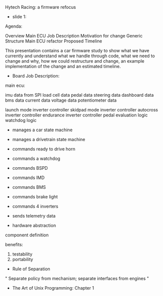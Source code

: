
Hytech Racing: a firmware refocus


- slide 1:

Agenda:

Overview
Main ECU Job Description
Motivation for change
Generic Structure
Main ECU refactor
Proposed Timeline

This presentation contains a car firmware study to show what we have currently and understand what we handle through code, what we need to change and why, how we could restructure and change, an example implementation of the change and an estimated timeline.

- Board Job Description:

main ecu:

imu data from SPI
load cell data
pedal data
steering data
dashboard data
bms data
current data
voltage data
potentiometer data

launch mode inverter controller
skidpad mode inverter controller
autocross inverter controller
endurance inverter controller
pedal evaluation logic
watchdog logic
- manages a car state machine
- manages a drivetrain state machine

- commands ready to drive horn
- commands a watchdog
- commands BSPD
- commands IMD
- commands BMS
- commands brake light
- commands 4 inverters
- sends telemetry data


- hardware abstraction

component definition

benefits:
1. testability
2. portability

- Rule of Separation

" Separate policy from mechanism; separate interfaces from engines "
- The Art of Unix Programming: Chapter 1




